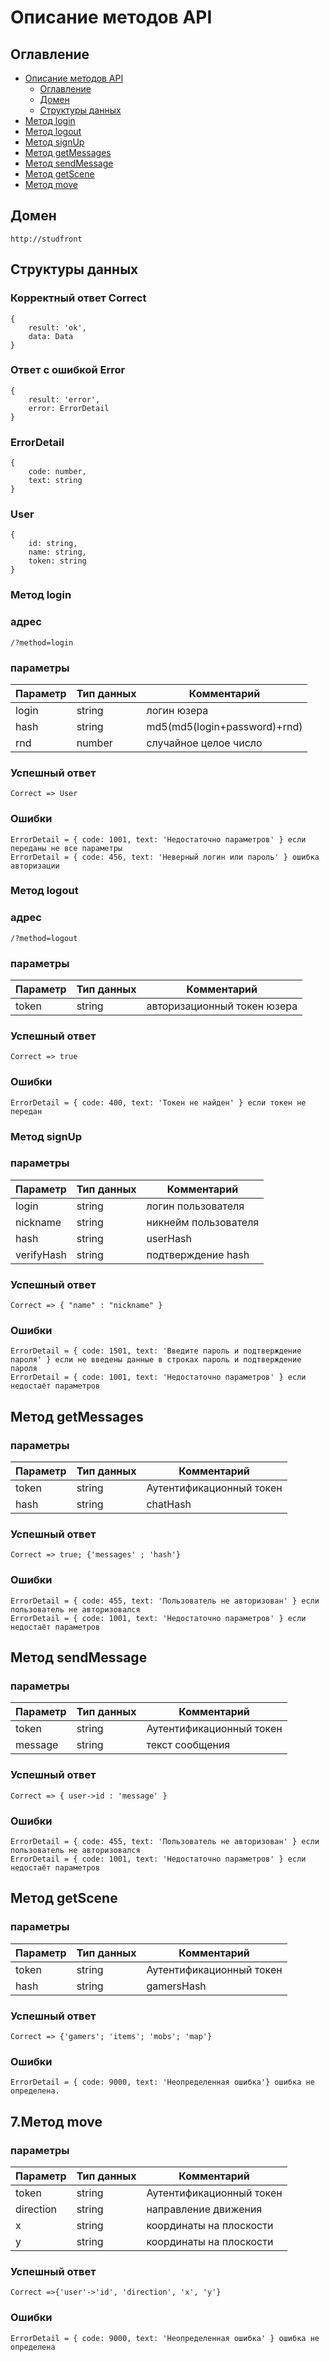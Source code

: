 # Описание методов API

## Оглавление
* [Описание методов API](#описание-методов-api)
  * [Оглавление](#оглавление)
  * [Домен](#домен)
  * [Структуры данных](#структуры-данных)
* [Метод login](#метод-login)
* [Метод logout](#метод-logout)
* [Метод signUp](#метод-signUp)
* [Метод getMessages](#метод-getMessages)
* [Метод sendMessage](#метод-sendMessage)
* [Метод getScene](#метод-getScene)
* [Метод move ](#метод-move)


## Домен
```http://studfront```

## Структуры данных
### Корректный ответ Correct
```
{
    result: 'ok',
    data: Data
}
```
### Ответ с ошибкой Error
```
{
    result: 'error',
    error: ErrorDetail
}
```
### ErrorDetail
```
{
    code: number,
    text: string
}
```
### User
```
{
    id: string,
    name: string,
    token: string
}
```



### Метод login
### адрес
```/?method=login```
### параметры
|Параметр|Тип данных|Комментарий|
|-|-|-|
|login|string|логин юзера|
|hash|string|md5(md5(login+password)+rnd)|
|rnd|number|случайное целое число|

### Успешный ответ
```
Correct => User
```
### Ошибки
```
ErrorDetail = { code: 1001, text: 'Недостаточно параметров' } если переданы не все параметры
ErrorDetail = { code: 456, text: 'Неверный логин или пароль' } ошибка авторизации
```

### Метод logout
### адрес
```/?method=logout```
### параметры
|Параметр|Тип данных|Комментарий|
|-|-|-|
|token|string|авторизационный токен юзера|

### Успешный ответ
```
Correct => true
```
### Ошибки
```
ErrorDetail = { code: 400, text: 'Токен не найден' } если токен не передан
```


### Метод signUp
### параметры
|Параметр|Тип данных|Комментарий|
|-|-|-|
|login |string|логин пользователя|
|nickname|string|никнейм пользователя|
|hash |string| userHash|
|verifyHash |string| подтверждение hash|

### Успешный ответ
```
Correct => { "name" : "nickname" }
```
### Ошибки
```
ErrorDetail = { code: 1501, text: 'Введите пароль и подтверждение пароля' } если не введены данные в строках пароль и подтверждение пароля
ErrorDetail = { code: 1001, text: 'Недостаточно параметров' } если недостаёт параметров
```
## Метод getMessages
### параметры
|Параметр|Тип данных|Комментарий|
|-|-|-|
|token |string |Аутентификационный токен |
|hash |string |chatHash |
### Успешный ответ
```
Correct => true; {'messages' ; 'hash'} 
```
### Ошибки
```
ErrorDetail = { code: 455, text: 'Пользователь не авторизован' } если пользователь не авторизовался
ErrorDetail = { code: 1001, text: 'Недостаточно параметров' } если недостаёт параметров
```
## Метод sendMessage
### параметры
|Параметр|Тип данных|Комментарий|
|-|-|-|
|token |string |Аутентификационный токен |
|message |string |текст сообщения |

### Успешный ответ
```
Correct => { user->id : 'message' }
```
### Ошибки
```
ErrorDetail = { code: 455, text: 'Пользователь не авторизован' } если пользователь не авторизовался
ErrorDetail = { code: 1001, text: 'Недостаточно параметров' } если недостаёт параметров

```
## Метод getScene
### параметры
|Параметр|Тип данных|Комментарий|
|-|-|-|
|token |string |Аутентификационный токен |
|hash |string |gamersHash |

### Успешный ответ
```
Correct => {'gamers'; 'items'; 'mobs'; 'map'}
```
### Ошибки
```
ErrorDetail = { code: 9000, text: 'Неопределенная ошибка'} ошибка не определена.
```
## 7.Метод move
### параметры
|Параметр|Тип данных|Комментарий|
|-|-|-|
|token |string |Аутентификационный токен |
|direction |string |направление движения |
|x |string |координаты на плоскости |
|y |string |координаты на плоскости |

### Успешный ответ
```
Correct =>{'user'->'id', 'direction', 'x', 'y'}
```
### Ошибки
```
ErrorDetail = { code: 9000, text: 'Неопределенная ошибка' } ошибка не определена

```



